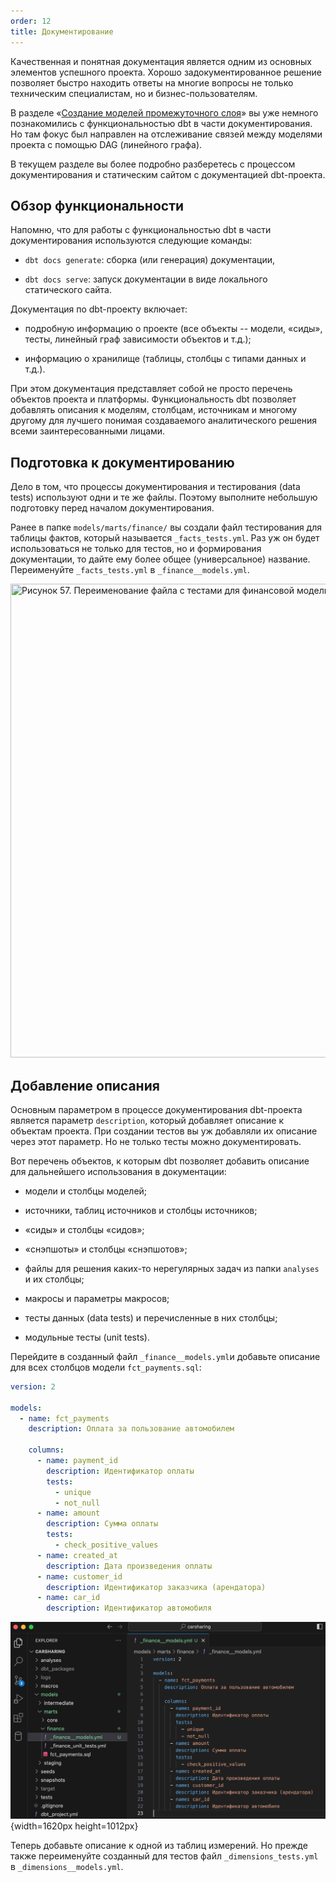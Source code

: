 ```yaml
---
order: 12
title: Документирование
---
```


Качественная и понятная документация является одним из основных элементов успешного проекта. Хорошо задокументированное решение позволяет быстро находить ответы на многие вопросы не только техническим специалистам, но и бизнес-пользователям.

В разделе «[Создание моделей промежуточного слоя](./sozdanie-modeley-promezhutochnogo-sloya-intermed#отслеживание-связей-между-моделями)» вы уже немного познакомились с функциональностью dbt в части документирования. Но там фокус был направлен на отслеживание связей между моделями проекта с помощью DAG (линейного графа).

В текущем разделе вы более подробно разберетесь с процессом документирования и статическим сайтом с документацией dbt-проекта.

## Обзор функциональности

Напомню, что для работы с функциональностью dbt в части документирования используются следующие команды:

-  `dbt docs generate`: сборка (или генерация) документации,

-  `dbt docs serve`: запуск документации в виде локального статического сайта.

Документация по dbt-проекту включает:

-  подробную информацию о проекте (все объекты -- модели, «сиды», тесты, линейный граф зависимости объектов и т.д.);

-  информацию о хранилище (таблицы, столбцы с типами данных и т.д.).

При этом документация представляет собой не просто перечень объектов проекта и платформы. Функциональность dbt позволяет добавлять описания к моделям, столбцам, источникам и многому другому для лучшего понимая создаваемого аналитического решения всеми заинтересованными лицами.

## Подготовка к документированию

Дело в том, что процессы документирования и тестирования (data tests) используют одни и те же файлы.  Поэтому выполните небольшую подготовку перед началом документирования.

Ранее в папке `models/marts/finance/` вы создали файл тестирования для таблицы фактов, который называется `_facts_tests.yml`. Раз уж он будет использоваться не только для тестов, но и формирования документации, то дайте ему более общее (универсальное) название. Переименуйте `_facts_tests.yml` в `_finance__models.yml`.

<image src="./dokumentirovanie.png" title="Рисунок 57. Переименование файла с тестами для финансовой модели " crop="0,0,100,100" objects="square,8.6806,73.7123,30.5556,8.3481,,top-left" width="1550px" height="758px"/>

## Добавление описания

Основным параметром в процессе документирования dbt-проекта является параметр `description`, который добавляет описание к объектам проекта. При создании тестов вы уж добавляли их описание через этот параметр. Но не только тесты можно документировать.

Вот перечень объектов, к которым dbt позволяет добавить описание  для дальнейшего использования в документации:

-  модели и столбцы моделей;

-  источники, таблиц источников и столбцы источников;

-  «сиды» и столбцы «сидов»;

-  «снэпшоты» и столбцы «снэпшотов»;

-  файлы для решения каких-то нерегулярных задач из папки `analyses`  и их столбцы;

-  макросы и параметры макросов;

-  тесты данных (data tests) и перечисленные в них столбцы;

-  модульные тесты (unit tests).

Перейдите в созданный файл `_finance__models.yml`и добавьте описание для всех столбцов модели `fct_payments.sql`:

```yaml
version: 2

models:
  - name: fct_payments
    description: Оплата за пользование автомобилем 

    columns:
      - name: payment_id
        description: Идентификатор оплаты
        tests:
          - unique
          - not_null    
      - name: amount
        description: Сумма оплаты
        tests:
          - check_positive_values
      - name: created_at 
        description: Дата произведения оплаты
      - name: customer_id
        description: Идентификатор заказчика (арендатора)
      - name: car_id 
        description: Идентификатор автомобиля
```

![](./dokumentirovanie-2.png "Рисунок 58. Добавление описания столбцов модели fct_payments"){width=1620px height=1012px}

Теперь добавьте описание к одной из таблиц измерений. Но прежде также переименуйте созданный для тестов файл `_dimensions_tests.yml` в `_dimensions__models.yml`.
